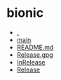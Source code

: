 bionic
========================

- [.](.)
- [main](main)
- [README.md](README.md)
- [Release.gpg](Release.gpg)
- [InRelease](InRelease)
- [Release](Release)
